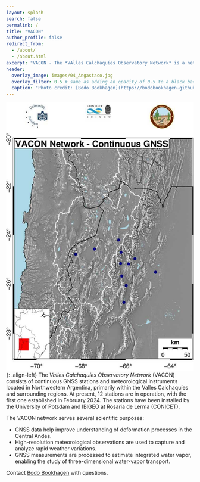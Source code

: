 ```yaml
---
layout: splash
search: false
permalink: /
title: "VACON"
author_profile: false
redirect_from:
  - /about/
  - /about.html
excerpt: "VACON - The *VAlles Calchaquíes Observatory Network* is a network of continuous GNSS stations and meteorological instruments in Northwestern Argentina. "
header:
  overlay_image: images/04_Angastaco.jpg
  overlay_filter: 0.5 # same as adding an opacity of 0.5 to a black background
  caption: "Photo credit: [Bodo Bookhagen](https://bodobookhagen.github.io/)"
---
```


![image-left](/images/3Logo_map_VACON.jpg){: .align-left} The *Valles Calchaquíes Observatory Network* (VACON) consists of continuous GNSS stations and meteorological instruments located in Northwestern Argentina, primarily within the Valles Calchaquíes and surrounding regions. At present, 12 stations are in operation, with the first one established in February 2024. The stations have been installed by the University of Potsdam and IBIGEO at Rosaria de Lerma (CONICET).

The VACON network serves several scientific purposes:
  - GNSS data help improve understanding of deformation processes in the Central Andes.
  - High-resolution meteorological observations are used to capture and analyze rapid weather variations.
  - GNSS measurements are processed to estimate integrated water vapor, enabling the study of three-dimensional water-vapor transport.

Contact [Bodo Bookhagen](mailto:bodo.bookhagen@uni-potsdam.de) with questions.
